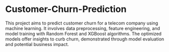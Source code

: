 # Customer-Churn-Prediction
This project aims to predict customer churn for a telecom company using machine learning. It involves data preprocessing, feature engineering, and model training with Random Forest and XGBoost algorithms. The optimized models offer insights to curb churn, demonstrated through model evaluation and potential business impact.
